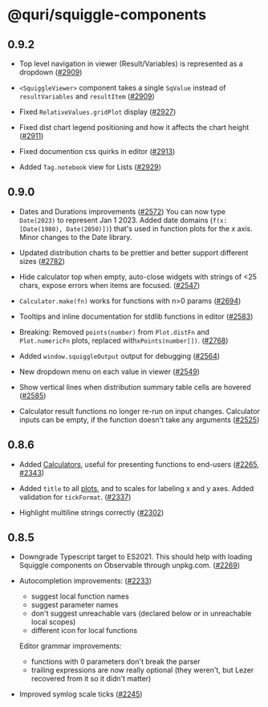 # @quri/squiggle-components

## 0.9.2

- Top level navigation in viewer (Result/Variables) is represented as a dropdown ([#2909](https://github.com/quantified-uncertainty/squiggle/pull/2909))

- `<SquiggleViewer>` component takes a single `SqValue` instead of `resultVariables` and `resultItem` ([#2909](https://github.com/quantified-uncertainty/squiggle/pull/2909))

- Fixed `RelativeValues.gridPlot` display ([#2927](https://github.com/quantified-uncertainty/squiggle/pull/2927))

- Fixed dist chart legend positioning and how it affects the chart height ([#2911](https://github.com/quantified-uncertainty/squiggle/pull/2911))

- Fixed documention css quirks in editor ([#2913](https://github.com/quantified-uncertainty/squiggle/pull/2913))

- Added `Tag.notebook` view for Lists ([#2929](https://github.com/quantified-uncertainty/squiggle/pull/2929))

## 0.9.0

- Dates and Durations improvements ([#2572](https://github.com/quantified-uncertainty/squiggle/pull/2572))
  You can now type `Date(2023)` to represent Jan 1 2023.
  Added date domains (`f(x: [Date(1980), Date(2050)])`) that's used in function plots for the x axis.
  Minor changes to the Date library.

- Updated distribution charts to be prettier and better support different sizes ([#2782](https://github.com/quantified-uncertainty/squiggle/pull/2782))

- Hide calculator top when empty, auto-close widgets with strings of <25 chars, expose errors when items are focused. ([#2547](https://github.com/quantified-uncertainty/squiggle/pull/2547))

- `Calculator.make(fn)` works for functions with n>0 params ([#2694](https://github.com/quantified-uncertainty/squiggle/pull/2694))

- Tooltips and inline documentation for stdlib functions in editor ([#2583](https://github.com/quantified-uncertainty/squiggle/pull/2583))

- Breaking: Removed `points(number)` from `Plot.distFn` and `Plot.numericFn` plots, replaced with`xPoints(number[])`. ([#2768](https://github.com/quantified-uncertainty/squiggle/pull/2768))

- Added `window.squiggleOutput` output for debugging ([#2564](https://github.com/quantified-uncertainty/squiggle/pull/2564))

- New dropdown menu on each value in viewer ([#2549](https://github.com/quantified-uncertainty/squiggle/pull/2549))

- Show vertical lines when distribution summary table cells are hovered ([#2585](https://github.com/quantified-uncertainty/squiggle/pull/2585))

- Calculator result functions no longer re-run on input changes. Calculator inputs can be empty, if the function doesn't take any arguments ([#2525](https://github.com/quantified-uncertainty/squiggle/pull/2525))

## 0.8.6

- Added [Calculators](https://www.squiggle-language.com/docs/Api/Calculator), useful for presenting functions to end-users ([#2265](https://github.com/quantified-uncertainty/squiggle/pull/2265), [#2343](https://github.com/quantified-uncertainty/squiggle/pull/2343))

- Added `title` to all [plots](https://www.squiggle-language.com/docs/Api/Plot), and to scales for labeling x and y axes. Added validation for `tickFormat`. ([#2337](https://github.com/quantified-uncertainty/squiggle/pull/2337))

- Highlight multiline strings correctly ([#2302](https://github.com/quantified-uncertainty/squiggle/pull/2302))

## 0.8.5

- Downgrade Typescript target to ES2021. This should help with loading Squiggle components on Observable through unpkg.com. ([#2269](https://github.com/quantified-uncertainty/squiggle/pull/2269))

- Autocompletion improvements: ([#2233](https://github.com/quantified-uncertainty/squiggle/pull/2233))

  - suggest local function names
  - suggest parameter names
  - don't suggest unreachable vars (declared below or in unreachable local scopes)
  - different icon for local functions

  Editor grammar improvements:

  - functions with 0 parameters don't break the parser
  - trailing expressions are now really optional (they weren't, but Lezer recovered from it so it didn't matter)

- Improved symlog scale ticks ([#2245](https://github.com/quantified-uncertainty/squiggle/pull/2245))
